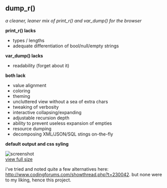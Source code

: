 ## dump_r()
_a cleaner, leaner mix of print_r() and var_dump() for the browser_

__print_r() lacks__

  - types / lengths
  - adequate differentiation of bool/null/empty strings

__var_dump() lacks__

  - readability (forget about it)

__both lack__

  - value alignment
  - coloring
  - theming
  - uncluttered view without a sea of extra chars
  - tweaking of verbosity
  - interactive collapsing/expanding
  - adjustable recursion depth
  - ability to prevent useless expansion of empties
  - resource dumping
  - decomposing XML/JSON/SQL stings on-the-fly

__default output and css syling__

![screenshot](https://github.com/leeoniya/dump_r.php/raw/master/th_dump_r.png "example.php")  
[view full size](https://github.com/leeoniya/dump_r.php/raw/master/dump_r.png)

i've tried and noted quite a few alternatives here: http://www.codingforums.com/showthread.php?t=230042. but none were to my liking, hence this project.